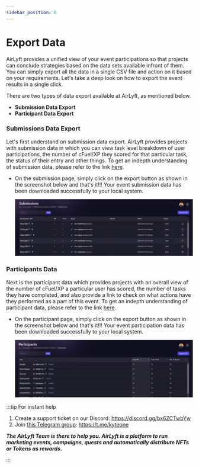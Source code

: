 ```yaml
---
sidebar_position: 6
---
```


# Export Data

AirLyft provides a unified view of your event participations so that projects can conclude strategies based on the data sets available infront of them. You can simply export all the data in a single CSV file and action on it based on your requirements. Let's take a deep look on how to export the event results in a single click.

There are two types of data export available at AirLyft, as mentioned below.

- **Submission Data Export**
- **Participant Data Export**

### Submissions Data Export

Let's first understand on submission data export. AirLyft provides projects with submission data in which you can view task level breakdown of user participations, the number of cFuel/XP they scored for that particular task, the status of their entry and other things. To get an indepth understanding of submission data, please refer to the link [here](./submission-view.md).

- On the submission page, simply click on the export button as shown in the screenshot below and that's it!!! Your event submission data has been downloaded successfully to your local system.

  ![Submission Export](../images/submissionexport.png)

### Participants Data

Next is the participant data which provides projects with an overall view of the number of cFuel/XP a particular user has scored, the number of tasks they have completed, and also provide a link to check on what actions have they performed as a part of this event. To get an indepth understanding of participant data, please refer to the link [here](./participation-view.md).

- On the participant page, simply click on the export button as shown in the screenshot below and that's it!!! Your event participation data has been downloaded successfully to your local system.

  ![Participation Data](../images/participantexport.png)

:::tip For instant help

1. Create a support ticket on our Discord: https://discord.gg/bx6ZCTwbYw
2. Join [this Telegram group](https://t.me/kyteone): https://t.me/kyteone

**_The AirLyft Team is there to help you. AirLyft is a platform to run marketing events, campaigns, quests and automatically distribute NFTs or Tokens as rewards._**

:::

